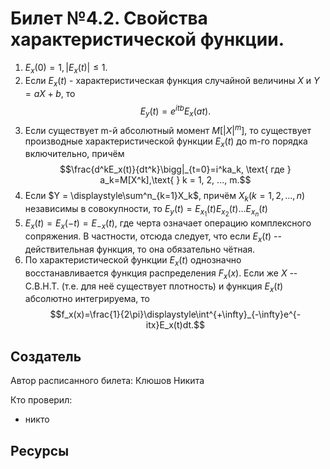 # Билет №4.2. Свойства характеристической функции.

1) $E_x(0)=1,|E_x(t)| \leq 1$.
2) Если $E_x(t)$ - характеристическая функция случайной величины $X$ и $Y = aX + b$, то 
  $$E_y(t)=e^{itb}E_x(at).$$
3) Если существует m-й абсолютный момент $M[|X|^{m}]$, то существует производные характеристической функции $E_x(t)$ до m-го порядка включительно, причём
$$\frac{d^kE_x(t)}{dt^k}\bigg|_{t=0}=i^ka_k, \text{  где  } a_k=M[X^k],\text{  } k = 1, 2, ..., m.$$
4) Если $Y = \displaystyle\sum^n_{k=1}X_k$, причём ${X_k} (k = 1, 2, ..., n)$ независимы в совокупности, то $E_y(t) = E_{x_1}(t)E_{x_2}(t)...E_{x_n}(t)$
5) $E_x(t) = E_x(-t) = E_{-x}(t)$, где черта означает операцию комплексного сопряжения. В частности, отсюда следует, что если $E_x(t)$ -- действительная функция, то она обязательно чётная.
6) По характеристической функции $E_x(t)$ однозначно восстанавливается функция распределения $F_x(x)$. Если же $X$ -- С.В.Н.Т. (т.е. для неё существует плотность) и функция $E_x(t)$ абсолютно интегрируема, то 
$$f_x(x)=\frac{1}{2\pi}\displaystyle\int^{+\infty}_{-\infty}e^{-itx}E_x(t)dt.$$


## Создатель

Автор расписанного билета: Клюшов Никита

Кто проверил:
- никто

## Ресурсы


